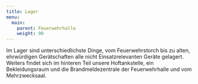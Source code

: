```yaml
---
title: Lager
menu:
  main:
    parent: Feuerwehrhalle
    weight: 90
---
```


Im Lager sind unterschiedlichste Dinge, vom Feuerwehrstorch bis zu alten, ehrwürdigen Gerätschaften alle nicht Einsatzrelevanten Geräte gelagert. Weiters findet sich im hinteren Teil unsere Hoftankstelle, ein Bekleidungsraum und die Brandmeldezentrale der Feuerwehrhalle und vom Mehrzwecksaal.
